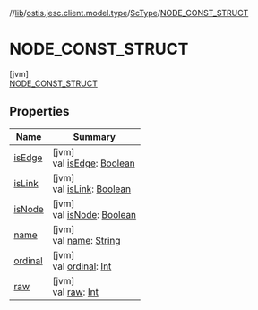 //[lib](../../../../index.md)/[ostis.jesc.client.model.type](../../index.md)/[ScType](../index.md)/[NODE_CONST_STRUCT](index.md)

# NODE_CONST_STRUCT

[jvm]\
[NODE_CONST_STRUCT](index.md)

## Properties

| Name | Summary |
|---|---|
| [isEdge](../is-edge.md) | [jvm]<br>val [isEdge](../is-edge.md): [Boolean](https://kotlinlang.org/api/latest/jvm/stdlib/kotlin/-boolean/index.html) |
| [isLink](../is-link.md) | [jvm]<br>val [isLink](../is-link.md): [Boolean](https://kotlinlang.org/api/latest/jvm/stdlib/kotlin/-boolean/index.html) |
| [isNode](../is-node.md) | [jvm]<br>val [isNode](../is-node.md): [Boolean](https://kotlinlang.org/api/latest/jvm/stdlib/kotlin/-boolean/index.html) |
| [name](../../../ostis.jesc.memory.element.node/-sc-node-type/-v-a-r_-m-a-t-e-r-i-a-l/index.md#-372974862%2FProperties%2F1299105613) | [jvm]<br>val [name](../../../ostis.jesc.memory.element.node/-sc-node-type/-v-a-r_-m-a-t-e-r-i-a-l/index.md#-372974862%2FProperties%2F1299105613): [String](https://kotlinlang.org/api/latest/jvm/stdlib/kotlin/-string/index.html) |
| [ordinal](../../../ostis.jesc.memory.element.node/-sc-node-type/-v-a-r_-m-a-t-e-r-i-a-l/index.md#-739389684%2FProperties%2F1299105613) | [jvm]<br>val [ordinal](../../../ostis.jesc.memory.element.node/-sc-node-type/-v-a-r_-m-a-t-e-r-i-a-l/index.md#-739389684%2FProperties%2F1299105613): [Int](https://kotlinlang.org/api/latest/jvm/stdlib/kotlin/-int/index.html) |
| [raw](../raw.md) | [jvm]<br>val [raw](../raw.md): [Int](https://kotlinlang.org/api/latest/jvm/stdlib/kotlin/-int/index.html) |
